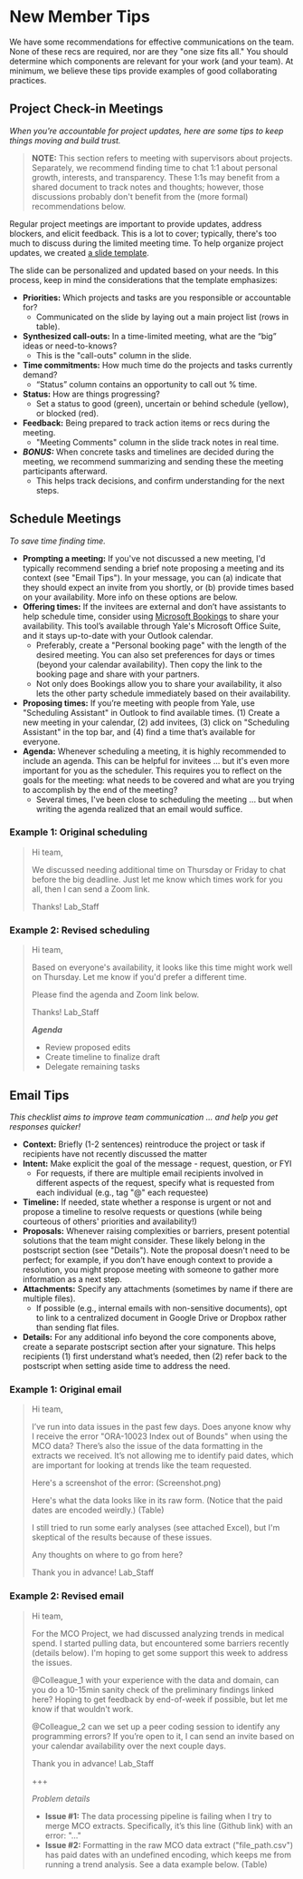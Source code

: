 # New Member Tips

We have some recommendations for effective communications on the team. None of these recs are required, nor are they "one size fits all." You should determine which components are relevant for your work (and your team). At minimum, we believe these tips provide examples of good collaborating practices.

## Project Check-in Meetings

*When you're accountable for project updates, here are some tips to keep things moving and build trust.*

> **NOTE:** This section refers to meeting with supervisors about projects. Separately, we recommend finding time to chat 1:1 about personal growth, interests, and transparency. These 1:1s may benefit from a shared document to track notes and thoughts; however, those discussions probably don't benefit from the (more formal) recommendations below.

Regular project meetings are important to provide updates, address blockers, and elicit feedback. This is a lot to cover; typically, there's too much to discuss during the limited meeting time. To help organize project updates, we created [a slide template](https://docs.google.com/presentation/d/1FRSLc9K6z2stOXpcM7uPLf_43da_h2Q_Qy5sJxfnc4w/edit#slide=id.g3075ba84a90_0_0).

The slide can be personalized and updated based on your needs. In this process, keep in mind the considerations that the template emphasizes:

- **Priorities:** Which projects and tasks are you responsible or accountable for?
	- Communicated on the slide by laying out a main project list (rows in table).
- **Synthesized call-outs:** In a time-limited meeting, what are the “big” ideas or need-to-knows?
	- This is the "call-outs" column in the slide.
- **Time commitments:** How much time do the projects and tasks currently demand?
	- “Status” column contains an opportunity to call out % time.
- **Status:** How are things progressing?
	- Set a status to good (green), uncertain or behind schedule (yellow), or blocked (red).
- **Feedback:** Being prepared to track action items or recs during the meeting.
	- "Meeting Comments" column in the slide track notes in real time.
- ***BONUS:*** When concrete tasks and timelines are decided during the meeting, we recommend summarizing and sending these the meeting participants afterward.
	- This helps track decisions, and confirm understanding for the next steps.

## Schedule Meetings

*To save time finding time.*

- **Prompting a meeting:** If you've not discussed a new meeting, I'd typically recommend sending a brief note proposing a meeting and its context (see "Email Tips"). In your message, you can (a) indicate that they should expect an invite from you shortly, or (b) provide times based on your availability. More info on these options are below.
- **Offering times:** If the invitees are external and don’t have assistants to help schedule time, consider using [Microsoft Bookings](https://outlook.office.com/bookings/homepage) to share your availability. This tool’s available through Yale's Microsoft Office Suite, and it stays up-to-date with your Outlook calendar.
	- Preferably, create a "Personal booking page" with the length of the desired meeting. You can also set preferences for days or times (beyond your calendar availability). Then copy the link to the booking page and share with your partners.
	- Not only does Bookings allow you to share your availability, it also lets the other party schedule immediately based on their availability.
- **Proposing times:** If you’re meeting with people from Yale, use "Scheduling Assistant" in Outlook to find available times. (1) Create a new meeting in your calendar, (2) add invitees, (3) click on "Scheduling Assistant" in the top bar, and (4) find a time that’s available for everyone.
- **Agenda:** Whenever scheduling a meeting, it is highly recommended to include an agenda. This can be helpful for invitees ... but it's even more important for you as the scheduler. This requires you to reflect on the goals for the meeting: what needs to be covered and what are you trying to accomplish by the end of the meeting?
	- Several times, I've been close to scheduling the meeting ... but when writing the agenda realized that an email would suffice.

### Example 1: Original scheduling

> Hi team,
> 
> We discussed needing additional time on Thursday or Friday to chat before the big deadline. Just let me know which times work for you all, then I can send a Zoom link.
> 
> Thanks!
> Lab_Staff

### Example 2: Revised scheduling

> Hi team,
> 
> Based on everyone's availability, it looks like this time might work well on Thursday. Let me know if you'd prefer a different time.
> 
> Please find the agenda and Zoom link below.
> 
> Thanks!
> Lab_Staff
> 
> ***Agenda***
> 
> - Review proposed edits
> - Create timeline to finalize draft
> - Delegate remaining tasks

## Email Tips

*This checklist aims to improve team communication … and help you get responses quicker!*

- **Context:** Briefly (1-2 sentences) reintroduce the project or task if recipients have not recently discussed the matter
- **Intent:** Make explicit the goal of the message - request, question, or FYI
	- For requests, if there are multiple email recipients involved in different aspects of the request, specify what is requested from each individual (e.g., tag "@" each requestee)
- **Timeline:** If needed, state whether a response is urgent or not and propose a timeline to resolve requests or questions (while being courteous of others' priorities and availability!)
- **Proposals:** Whenever raising complexities or barriers, present potential solutions that the team might consider. These likely belong in the postscript section (see "Details"). Note the proposal doesn't need to be perfect; for example, if you don’t have enough context to provide a resolution, you might propose meeting with someone to gather more information as a next step.
- **Attachments:** Specify any attachments (sometimes by name if there are multiple files).
	- If possible (e.g., internal emails with non-sensitive documents), opt to link to a centralized document in Google Drive or Dropbox rather than sending flat files.
- **Details:** For any additional info beyond the core components above, create a separate postscript section after your signature. This helps recipients (1) first understand what’s needed, then (2) refer back to the postscript when setting aside time to address the need.

### Example 1: Original email

> Hi team,
> 
> I’ve run into data issues in the past few days. Does anyone know why I receive the error "ORA-10023 Index out of Bounds" when using the MCO data? There’s also the issue of the data formatting in the extracts we received. It’s not allowing me to identify paid dates, which are important for looking at trends like the team requested.
> 
> Here's a screenshot of the error: (Screenshot.png)
> 
> Here's what the data looks like in its raw form. (Notice that the paid dates are encoded weirdly.) (Table)
> 
> I still tried to run some early analyses (see attached Excel), but I'm skeptical of the results because of these issues.
> 
> Any thoughts on where to go from here?
> 
> Thank you in advance!
> Lab_Staff

### Example 2: Revised email

> Hi team,
> 
> For the MCO Project, we had discussed analyzing trends in medical spend. I started pulling data, but encountered some barriers recently (details below). I'm hoping to get some support this week to address the issues.
> 
> @Colleague_1 with your experience with the data and domain, can you do a 10-15min sanity check of the preliminary findings linked here? Hoping to get feedback by end-of-week if possible, but let me know if that wouldn't work.
> 
> @Colleague_2 can we set up a peer coding session to identify any programming errors? If you’re open to it, I can send an invite based on your calendar availability over the next couple days.
> 
> Thank you in advance!
> Lab_Staff
> 
> +++
> 
> *Problem details*
> - **Issue #1:** The data processing pipeline is failing when I try to merge MCO extracts. Specifically, it’s this line (Github link) with an error: "..."
> - **Issue #2:** Formatting in the raw MCO data extract ("file_path.csv") has paid dates with an undefined encoding, which keeps me from running a trend analysis. See a data example below.
> (Table)


